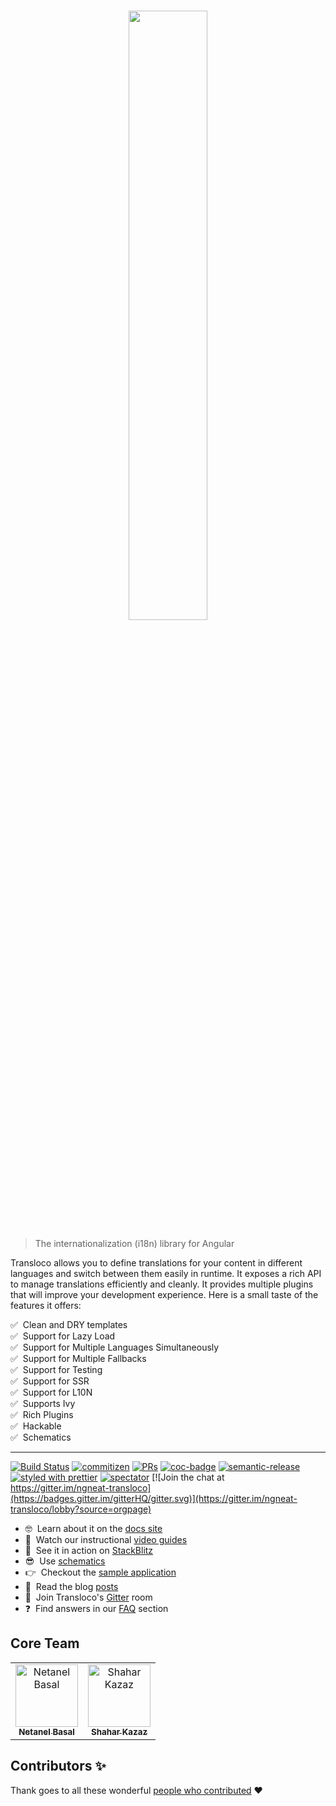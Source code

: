 <br />
<p align="center">
 <img width="50%" height="50%" src="./logo.svg">
</p>

> The internationalization (i18n) library for Angular

Transloco allows you to define translations for your content in different languages and switch between them easily in runtime.
It exposes a rich API to manage translations efficiently and cleanly. It provides multiple plugins that will improve your development experience. Here is a small taste of the features it offers:

✅ &nbsp;Clean and DRY templates  
✅ &nbsp;Support for Lazy Load  
✅ &nbsp;Support for Multiple Languages Simultaneously  
✅ &nbsp;Support for Multiple Fallbacks  
✅ &nbsp;Support for Testing  
✅ &nbsp;Support for SSR  
✅ &nbsp;Support for L10N  
✅ &nbsp;Supports Ivy  
✅ &nbsp;Rich Plugins  
✅ &nbsp;Hackable  
✅ &nbsp;Schematics

<hr />

[![Build Status](https://github.com/ngneat/transloco/actions/workflows/ci.yml/badge.svg)]()
[![commitizen](https://img.shields.io/badge/commitizen-friendly-brightgreen.svg?style=flat-square)]()
[![PRs](https://img.shields.io/badge/PRs-welcome-brightgreen.svg?style=flat-square)]()
[![coc-badge](https://img.shields.io/badge/codeof-conduct-ff69b4.svg?style=flat-square)]()
[![semantic-release](https://img.shields.io/badge/%20%20%F0%9F%93%A6%F0%9F%9A%80-semantic--release-e5079.svg?style=flat-square)](https://github.com/semantic-release/semantic-release)
[![styled with prettier](https://img.shields.io/badge/styled_with-prettier-ff69b4.svg?style=flat-square)](https://github.com/prettier/prettier)
[![spectator](https://img.shields.io/badge/tested%20with-spectator-2196F3.svg?style=flat-square)](https://github.com/ngneat/spectator)
[![Join the chat at https://gitter.im/ngneat-transloco](https://badges.gitter.im/gitterHQ/gitter.svg)](https://gitter.im/ngneat-transloco/lobby?source=orgpage)

- 🤓 &nbsp;Learn about it on the [docs site](https://ngneat.github.io/transloco/)
- 🎥 &nbsp;Watch our instructional [video guides](https://www.youtube.com/watch?v=MYkYcafJdGw&list=PLTuTW7EgL6ouXk5BqE4zWdDJkAuC4HTWi)
- 🚀 &nbsp;See it in action on [StackBlitz](https://stackblitz.com/edit/ngneat-transloco)
- 😎 &nbsp;Use [schematics](https://ngneat.github.io/transloco/docs/schematics)
- 👉 &nbsp;Checkout the [sample application](https://ngneat.github.io/transloco/sampleApp)
- 📖 &nbsp;Read the blog [posts](https://ngneat.github.io/transloco/docs/blog-posts)
- 🍄 &nbsp;Join Transloco's [Gitter](https://gitter.im/ngneat-transloco/lobby?source=orgpage) room
- ❓ &nbsp;Find answers in our [FAQ](https://ngneat.github.io/transloco/docs/faq) section

## Core Team

<table>
  <tr>
    <td align="center"><a href="https://www.netbasal.com"><img src="https://avatars1.githubusercontent.com/u/6745730?v=4" width="100px;" alt="Netanel Basal"/><br /><sub><b>Netanel Basal</b></sub></a><br /></td>
    <td align="center"><a href="https://github.com/shaharkazaz"><img src="https://avatars2.githubusercontent.com/u/17194830?v=4" width="100px;" alt="Shahar Kazaz"/><br /><sub><b>Shahar Kazaz</b></sub></a><br /></td>
    </tr>
</table>

## Contributors ✨

Thank goes to all these wonderful [people who contributed](https://github.com/ngneat/transloco/graphs/contributors) ❤️
